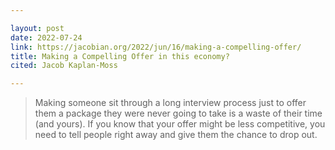```yaml
---

layout: post
date: 2022-07-24
link: https://jacobian.org/2022/jun/16/making-a-compelling-offer/
title: Making a Compelling Offer in this economy?
cited: Jacob Kaplan-Moss

---
```


> Making someone sit through a long interview process just to offer them a package they were never going to take is a waste of their time (and yours). If you know that your offer might be less competitive, you need to tell people right away and give them the chance to drop out.